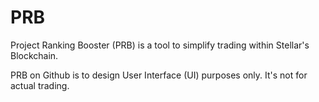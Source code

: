 # PRB
Project Ranking Booster (PRB) is a tool to simplify trading within Stellar's Blockchain.

PRB on Github is to design User Interface (UI) purposes only.
It's not for actual trading.
